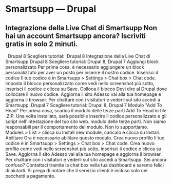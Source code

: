 # Smartsupp — Drupal
## Integrazione della Live Chat di Smartsupp Non hai un account Smartsupp ancora? Iscriviti gratis in solo 2 minuti.
  Drupal 8 Scegliere tutorial:  Drupal 8 
Integrazione della Live Chat di Smartsupp
Drupal 8
Scegliere tutorial: Drupal 8, Drupal 7 
Aggiungi block personalizzato
Per prima cosa, è necessario aggiungere un block personalizzato per aver un posto per inserire il nostro codice.
Inserisci il codice
Il tuo codice è in Smartsupp > Settings > Chat box > Chat code.
Imposta il blocco personalizzato come vedi nello screenshot più sotto, inserisci il codice e clicca su Save.
Colloca il blocco
Devi dire al Drupal dove collocare il nuovo codice.
Aggiorna il sito
Adesso vai alla tua homepage e aggiorna il browser.
Per chattare con i visitatori e vederli sul sito accedi a Smartsupp.
Drupal 7
Scegliere tutorial: Drupal 8, Drupal 7 
Modulo "Add To Head"
Per prima cosa, scarica il modulo delle terze parti Add To Head in file .ZIP. Una volta installato, sarà possibile inserire il codice personalizzato e gli script nell'intestazione del tuo sito web.
modulo delle terze parti. Non siamo responsabili per il comportamento del modulo. Non lo supportiamo.
Modules > List > clicca su Install new module, caricalo e clicca su Install.
Abilitare
Ora è necessario abilitare questo modulo.
Crea nuovo profilo
Il tuo codice è in Smartsupp > Settings > Chat box > Chat code.
Crea nuovo profilo come vedi nello screenshot più sotto, inserisci il codice e clicca su Save.
Aggiorna il sito
Adesso vai alla tua homepage e aggiorna il browser.
Per chattare con i visitatori e vederli sul sito accedi a Smartsupp.
Sei ancora confuso? Contattaci tramite la chat box nella tua dashboard e saremo felici di aiutarti. Si prega di notare che il servizio clienti è incluso solo nei pacchetti a pagamento.

